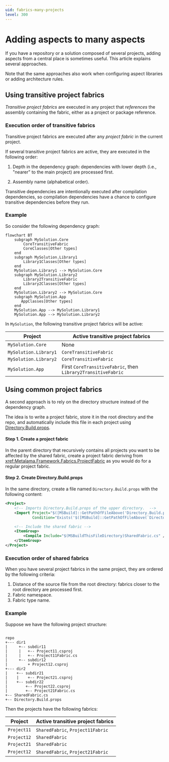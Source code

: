 ```yaml
---
uid: fabrics-many-projects
level: 300
---
```


# Adding aspects to many aspects

If you have a repository or a solution composed of several projects, adding aspects from a central place is sometimes useful. This article explains several approaches.

Note that the same approaches also work when configuring aspect libraries or adding architecture rules.

## Using transitive project fabrics

_Transitive project fabrics_ are executed in any project that _references_ the assembly containing the fabric, either as a project or package reference.

### Execution order of transitive fabrics

Transitive project fabrics are executed after any _project fabric_ in the current project.

If several transitive project fabrics are active, they are executed in the following order:

1. Depth in the dependency graph: dependencies with lower depth (i.e., "nearer" to the main project) are processed first.

2. Assembly name (alphabetical order).

Transitive dependencies are intentionally executed after compilation dependencies, so compilation dependencies have a chance to configure transitive dependencies before they run.


### Example

So consider the following dependency graph:

```mermaid
flowchart BT
    subgraph MySolution.Core
        CoreTransitiveFabric
        CoreClasses[Other types]
    end
    subgraph MySolution.Library1
        Library1Classes[Other types]
    end
    MySolution.Library1 --> MySolution.Core
    subgraph MySolution.Library2
        Library2TransitiveFabric
        Library2Classes[Other types]
    end
    MySolution.Library2 --> MySolution.Core
    subgraph MySolution.App
       AppClasses[Other types]
    end
    MySolution.App --> MySolution.Library1
    MySolution.App --> MySolution.Library2
```

In `MySolution`, the following transitive project fabrics will be active:

| Project | Active transitive project fabrics |
|--|--|
| `MySolution.Core` | None |
| `MySolution.Library1` | `CoreTransitiveFabric` |
| `MySolution.Library2` | `CoreTransitiveFabric` |
| `MySolution.App` | First `CoreTransitiveFabric`, then `Library2TransitiveFabric` |


## Using common project fabrics

A second approach is to rely on the directory structure instead of the dependency graph. 

The idea is to write a project fabric, store it in the root directory and the repo, and automatically include this file in each project using [Directory.Build.props](https://learn.microsoft.com/en-us/visualstudio/msbuild/customize-your-build).


#### Step 1. Create a project fabric

In the parent directory that recursively contains all projects you want to be affected by the shared fabric, create a project fabric deriving from <xref:Metalama.Framework.Fabrics.ProjectFabric> as you would do for a regular project fabric.


#### Step 2. Create Directory.Build.props

In the same directory, create a file named `Directory.Build.props` with the following content:

```xml
<Project>
	<!-- Imports Directory.Build.props of the upper directory.  -->
	<Import Project="$([MSBuild]::GetPathOfFileAbove('Directory.Build.props', '$(MSBuildThisFileDirectory)../'))" 
			Condition="Exists('$([MSBuild]::GetPathOfFileAbove(`Directory.Build.props`, `$(MSBuildThisFileDirectory)../`))')"/>

	<!-- Include the shared fabric -->
	<ItemGroup>
        <Compile Include="$(MSBuildThisFileDirectory)SharedFabric.cs" />
    </ItemGroup>
</Project>
```

### Execution order of shared fabrics

 When you have several project fabrics in the same project, they are ordered by the following criteria:

1. Distance of the source file from the root directory: fabrics closer to the root directory are processed first.
2. Fabric namespace.
3. Fabric type name.

### Example

Suppose we have the following project structure:

```text

repo
+--- dir1
|     +-- subdir11
|     |   +-- Project11.csproj
|     |   +-- Project11Fabric.cs 
|     +-- subdir12
|         + Project12.csproj
+--- dir2
|    +-- subdir21
|    |    +-- Project21.csproj
|    +-- subdir22
|        +-- Project22.csproj
|        +-- Project21Fabric.cs
+-- SharedFabric.cs
+-- Directory.Build.props
```

Then the projects have the following fabrics:


| Project | Active transitive project fabrics |
|--|--|
| `Project11` | `SharedFabric`, `Project11Fabric` |
| `Project12` | `SharedFabric` |
| `Project21` | `SharedFabric` |
| `Project12` | `SharedFabric`, `Project21Fabric` |
